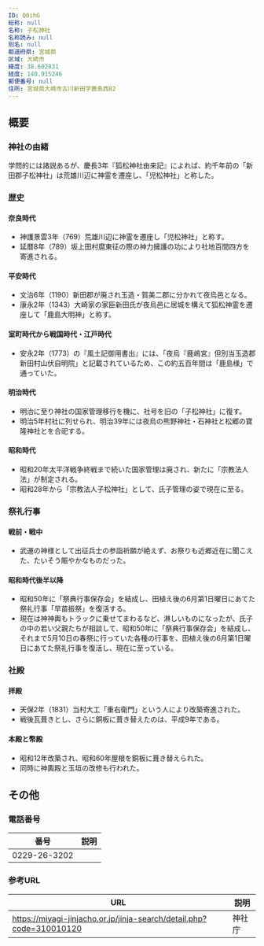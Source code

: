```yaml
---
ID: Q0ihG
総称: null
名称: 子松神社
名称読み: null
別名: null
都道府県: 宮城県
区域: 大崎市
緯度: 38.602831
経度: 140.915246
郵便番号: null
住所: 宮城県大崎市古川新田字鹿島西82
---
```


## 概要

### 神社の由緒

学問的には諸説あるが、慶長3年『狐松神社由来記』によれば、約千年前の「新田郡子松神社」は荒雄川辺に神霊を遷座し、「児松神社」と称した。

### 歴史

#### 奈良時代

- 神護景雲3年（769）荒雄川辺に神霊を遷座し「児松神社」と称す。
- 延暦8年（789）坂上田村麿東征の際の神力擁護の功により社地百間四方を寄進される。

#### 平安時代

- 文治6年（1190）新田郡が廃され玉造・賀美二郡に分かれて夜烏邑となる。
- 康永2年（1343）大崎家の家臣新田氏が夜烏邑に居城を構えて狐松神霊を遷座して「鹿島大明神」と称す。

#### 室町時代から戦国時代・江戸時代

- 安永2年（1773）の『風土記御用書出』には、「夜烏『鹿嶋宮』但別当玉造郡新田村山伏自明院」と記載されているため、この約五百年間は「鹿島様」で通っていた。

#### 明治時代

- 明治に至り神社の国家管理移行を機に、社号を旧の「子松神社」に復す。
- 明治5年村社に列せられ、明治39年には夜烏の熊野神社・石神社と松郷の寶隆神社とを合祀する。

#### 昭和時代

- 昭和20年太平洋戦争終戦まで続いた国家管理は廃され、新たに「宗教法人法」が制定される。
- 昭和28年から「宗教法人子松神社」として、氏子管理の姿で現在に至る。

### 祭礼行事

#### 戦前・戦中

- 武運の神様として出征兵士の参詣祈願が絶えず、お祭りも近郷近在に聞こえた、たいそう賑やかなものだった。

#### 昭和時代後半以降

- 昭和50年に「祭典行事保存会」を結成し、田植え後の6月第1日曜日にあてた祭礼行事「早苗振祭」を復活する。
- 現在は神神輿もトラックに乗せてまわるなど、淋しいものになったが、氏子の中の若い父親たちが相談して、昭和50年に「祭典行事保存会」を結成し、それまで5月10日の春祭に行っていた各種の行事を、田植え後の6月第1日曜日にあてた祭礼行事を復活し、現在に至っている。

### 社殿

#### 拝殿

- 天保2年（1831）当村大工「重右衛門」という人により改築寄進された。
- 戦後瓦葺きとし、さらに銅板に葺き替えたのは、平成9年である。

#### 本殿と幣殿

- 昭和12年改築され、昭和60年屋根を銅板に葺き替えられた。
- 同時に神輿殿と玉垣の改修も行われた。

## その他

### 電話番号

| 番号         | 説明 |
| ------------ | ---- |
| 0229-26-3202 |      |

### 参考URL

| URL                                                                  | 説明   |
| -------------------------------------------------------------------- | ------ |
| https://miyagi-jinjacho.or.jp/jinja-search/detail.php?code=310010120 | 神社庁 |
